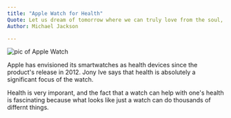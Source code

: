 ```yaml
---
title: "Apple Watch for Health"
Quote: Let us dream of tomorrow where we can truly love from the soul, and know love as the ultimate truth at the heart of all creation. 
Author: Michael Jackson

---
```


<img src="/Blog/img/apple3.jpg" alt="pic of Apple Watch">

Apple has envisioned its smartwatches as health devices since the product's release in 2012. Jony Ive says that health is absolutely a significant focus of the watch. 

Health is very imporant, and the fact that a watch can help with one's health is fascinating because what looks like just a watch can do thousands of differnt things.  
